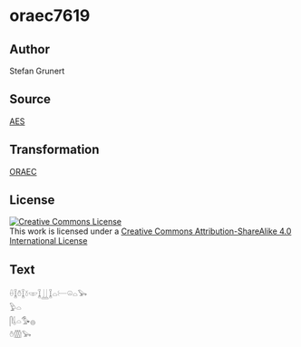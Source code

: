 # oraec7619

## Author

Stefan Grunert

## Source

[AES](https://github.com/simondschweitzer/aes)

## Transformation

[ORAEC](https://oraec.github.io/)

## License

<a rel="license" href="http://creativecommons.org/licenses/by-sa/4.0/"><img alt="Creative Commons License" style="border-width:0" src="https://i.creativecommons.org/l/by-sa/4.0/88x31.png" /></a><br />This work is licensed under a <a rel="license" href="http://creativecommons.org/licenses/by-sa/4.0/">Creative Commons Attribution-ShareAlike 4.0 International License</a>

## Text

𓏐𓆼𓏊𓆼𓍱𓎱𓆼𓋲𓆼𓏏𓍕𓏖𓏏𓅨<br>
𓅱𓏏<br>
𓋴𓌰𓏏𓅜𓐍<br>
𓏊𓏃𓅨<br>
